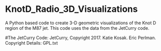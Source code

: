 # KnotD_Radio_3D_Visualizations
A Python based code to create 3-D geometric visualizations of the Knot D region of the M87 jet. This code uses the data from the JetCurry code. 

#The JetCurry Code:
JetCurry, Copyright 2017. Katie Kosak. Eric Perlman. Copyright Details: GPL.txt
